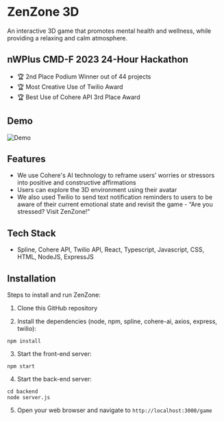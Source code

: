 # ZenZone 3D

An interactive 3D game that promotes mental health and wellness, while providing a relaxing and calm atmosphere.
## nWPlus CMD-F 2023 24-Hour Hackathon

* 🏆  2nd Place Podium Winner out of 44 projects
* 🏆  Most Creative Use of Twilio Award
* 🏆  Best Use of Cohere API 3rd Place Award

## Demo

![Demo](public/zenzone-demogif.gif)

## Features

 * We use Cohere's AI technology to reframe users’ worries or stressors into positive and constructive affirmations 
 * Users can explore the 3D environment using their avatar
 * We also used Twilio to send text notification reminders to users to be aware of their current emotional state and revisit the game - “Are you stressed? Visit ZenZone!”

## Tech Stack

* Spline, Cohere API, Twilio API, React, Typescript, Javascript, CSS, HTML, NodeJS, ExpressJS

## Installation

Steps to install and run ZenZone:
1. Clone this GitHub repository

2. Install the dependencies (node, npm, spline, cohere-ai, axios, express, twilio): 

```console
npm install
```

3. Start the front-end server:

```console
npm start
```

4. Start the back-end server:

```console
cd backend
node server.js
```

5. Open your web browser and navigate to `http://localhost:3000/game`
